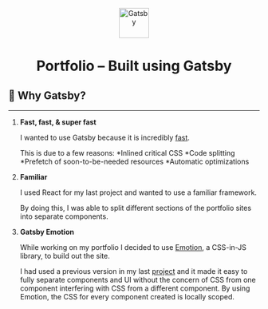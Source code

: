 <p align="center">
  <a href="https://www.gatsbyjs.org">
    <img alt="Gatsby" src="https://www.gatsbyjs.org/monogram.svg" width="60" />
  </a>
</p>
<h1 align="center">
  Portfolio – Built using Gatsby
</h1>

## 🧐 Why Gatsby?
---

1.  **Fast, fast, & super fast**

    I wanted to use Gatsby because it is incredibly [fast](https://www.gatsbyjs.org/blog/2017-09-13-why-is-gatsby-so-fast/).

    
    This is due to a few reasons: 
    *Inlined critical CSS
    *Code splitting
    *Prefetch of soon-to-be-needed resources
    *Automatic optimizations


2.  **Familiar**

    I used React for my last project and wanted to use a familiar framework.

    By doing this, I was able to split different sections of the portfolio sites into separate components.


3.  **Gatsby Emotion**

    While working on my portfolio I decided to use [Emotion](https://emotion.sh/), a CSS-in-JS library, to build out the site.


    I had used a previous version in my last [project](https://mentalnote.herokuapp.com/) and it made it easy to fully separate components and UI without the concern of CSS from one component interfering with CSS from a different component. By using Emotion, the CSS for every component created is locally scoped.
    